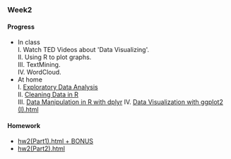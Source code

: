 ### Week2
#### Progress
* In class<br />
I. Watch TED Videos about 'Data Visualizing'.   
II. Using R to plot graphs.   
III. TextMining.    
IV. WordCloud.    
* At home   
I. [Exploratory Data Analysis](https://bourbon0212.github.io/NTU-CS-X/Week2/Exploratory_Data_Analysis.html)   
II. [Cleaning Data in R](https://bourbon0212.github.io/NTU-CS-X/Week2/Cleaning_Data_in_R.html)    
III. [Data Manipulation in R with dplyr](https://bourbon0212.github.io/NTU-CS-X/Week2/Data_Manipulation_in_R_with_dplyr.html)
IV. [Data Visualization with ggplot2 (I).html](https://bourbon0212.github.io/NTU-CS-X/Week2/Data_Visualization_with_ggplot2__Part_1_.html)
#### Homework
* [hw2(Part1).html + BONUS](https://bourbon0212.github.io/NTU-CS-X/Week2/hw2_part1.html)
* [hw2(Part2).html](https://bourbon0212.github.io/NTU-CS-X/Week2/hw2_part2.html)
